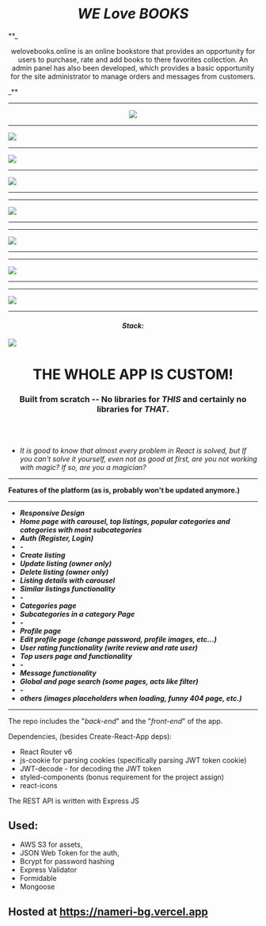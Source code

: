 <h1 align="center"><i>WE Love BOOKS</i></h1>

\*\*\_<p align="center"> welovebooks.online is an online bookstore that provides an opportunity for users to purchase, rate and add books to there favorites collection. An admin panel has also been developed, which provides a basic opportunity for the site administrator to manage orders and messages from customers.

</p>_**

<hr/>

<p align="center">
      <a href="https://welovebooks.online/">
    <img src="./readme_images/home.png"/>
    <hr/>
    <img src="./readme_images/Books.png"/>
    <hr/>
    <img src="./readme_images/Details.png"/>
    <hr/>
    <img src="./readme_images/About.png"/>
    <hr/>
    <hr/>
    <img src="./readme_images/Contacts.png"/>
    <hr/>
    <hr/>
    <img src="./readme_images/Cart.png"/>
    <hr/>
    <hr/>
    <img src="./readme_images/Orders.png"/>
    <hr/>
    <hr/>
    <img src="./readme_images/Messages.png"/>
    <hr/>
    </a>
<p>

<h4 align="center"><i>Stack: </i></h3>

<img src="./mern_logo.png"/>

<h1 align="center">THE WHOLE APP IS CUSTOM!</h1>
<h3 align="center">Built from scratch -- No libraries for <i><b>THIS</b></i> and certainly no libraries for <i><b>THAT</b></i>.</h3>

<br/><br/>

- _It is good to know that almost every problem in React is solved, but If you can't solve it yourself, even not as good at first, are you not working with magic?
  If so, are you a magician?_

<hr/>

**Features of the platform (as is, probably won't be updated anymore.)**

<hr/>

- <i><b>Responsive Design</b></i>
- <i><b>Home page with carousel, top listings, popular categories and categories with most subcategories</b></i>
- <i><b>Auth (Register, Login)</b></i>
- <i><b>-</b></i>
- <i><b>Create listing</b></i>
- <i><b>Update listing (owner only)</b></i>
- <i><b>Delete listing (owner only)</b></i>
- <i><b>Listing details with carousel</b></i>
- <i><b>Similar listings functionality</b></i>
- <i><b>-</b></i>
- <i><b>Categories page</b></i>
- <i><b>Subcategories in a category Page</b></i>
- <i><b>-</b></i>
- <i><b>Profile page</b></i>
- <i><b>Edit profile page (change password, profile images, etc...)</b></i>
- <i><b>User rating functionality (write review and rate user)</b></i>
- <i><b>Top users page and functionality</b></i>
- <i><b>-</b></i>
- <i><b>Message functionality</b></i>
- <i><b>Global and page search (some pages, acts like filter)</b></i>
- <i><b>-</b></i>
- <i><b>others (images placeholders when loading, funny 404 page, etc.)</b></i>

<hr/>

The repo includes the "<i>back-end</i>" and the "<i>front-end</i>" of the app.

Dependencies, (besides Create-React-App deps):

- React Router v6
- js-cookie for parsing cookies (specifically parsing JWT token cookie)
- JWT-decode - for decoding the JWT token
- styled-components (bonus requirement for the project assign)
- react-icons

The REST API is written with Express JS

<h2>Used: </h2>

- AWS S3 for assets,
- JSON Web Token for the auth,
- Bcrypt for password hashing
- Express Validator
- Formidable
- Mongoose

<h2>Hosted at <a href="https://nameri-bg.vercel.app/"/>https://nameri-bg.vercel.app</h2>
